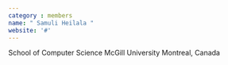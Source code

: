```yaml
---
category : members
name: " Samuli Heilala " 
website: '#'
---
```

School of Computer Science
McGill University
Montreal, Canada

